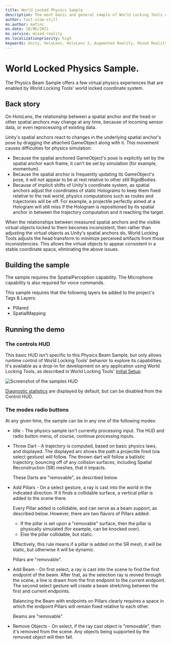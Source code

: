 ```yaml
---
title: World Locked Physics Sample
description: The most basic and general sample of World Locking Tools capabilities.
author: fast-slow-still
ms.author: mafinc
ms.date: 10/06/2021
ms.service: mixed-reality
ms.localizationpriority: high
keywords: Unity, HoloLens, HoloLens 2, Augmented Reality, Mixed Reality, ARCore, ARKit, development, MRTK
---
```


# World Locked Physics Sample.

The Physics Beam Sample offers a few virtual physics experiences that are enabled by World Locking Tools' world locked coordinate system.

## Back story

On HoloLens, the relationship between a spatial anchor and the head or other spatial anchors may change at any time, because of incoming sensor data, or even reprocessing of existing data.

Unity's spatial anchors react to changes in the underlying spatial anchor's pose by dragging the attached GameObject along with it. This movement causes difficulties for physics simulation:

* Because the spatial anchored GameObject's pose is explicitly set by the spatial anchor each frame, it can't be set by simulation (for example, momentum).
* Because the spatial anchor is frequently updating its GameObject's pose, it will not appear to be at rest relative to other still RigidBodies.
* Because of implicit shifts of Unity's coordinate system, as spatial anchors adjust the coordinates of static Holograms to keep them fixed relative to the real world, physics computations such as routes and trajectories will be off. For example, a projectile perfectly aimed at a Hologram will still miss if the Hologram is repositioned by its spatial anchor in between the trajectory computation and it reaching the target.

When the relationships between measured spatial anchors and the visible virtual objects locked to them becomes inconsistent, then rather than adjusting the virtual objects as Unity's spatial anchors do, World Locking Tools adjusts the head transform to minimize perceived artifacts from those inconsistencies. This allows the virtual objects to appear consistent in a stable coordinate space, eliminating the above issues.

## Building the sample

The sample requires the SpatialPerception capability. The Microphone capability is also required for voice commands.

This sample requires that the following layers be added to the project's Tags & Layers:

* Pillared
* SpatialMapping

## Running the demo

### The controls HUD

This basic HUD isn't specific to this Physics Beam Sample, but only allows runtime control of World Locking Tools' behavior to explore its capabilities. It's available as a drop-in for development on any application using World Locking Tools, as described in World Locking Tools' [Initial Setup](../InitialSetup.md).

![Screenshot of the samples HUD](~/Images/Screens/ControlsHud.jpg)

[Diagnostic statistics](../Tools.md#additional-output) are displayed by default, but can be disabled from the Control HUD.

### The modes radio buttons

At any given time, the sample can be in any one of the following modes:

* Idle - The physics sample isn't currently processing input. The HUD and radio button menu, of course, continue processing inputs.

* Throw Dart - A trajectory is computed, based on basic physics laws, and displayed. The displayed arc shows the path a projectile fired (via select gesture) will follow. The thrown dart will follow a ballistic trajectory, bouncing off of any collision surfaces, including Spatial Reconstruction (SR) meshes, that it impacts.

  These Darts are "removable", as described below.

* Add Pillars - On a select gesture, a ray is cast into the world in the indicated direction. If it finds a collidable surface, a vertical pillar is added to the scene there.

  Every Pillar added is collidable, and can serve as a beam support, as described below. However, there are two flavors of Pillars added:

  * If the pillar is set upon a "removable" surface, then the pillar is physically simulated (for example, can be knocked over).
  * Else the pillar collidable, but static.

  Effectively, this rule means if a pillar is added on the SR mesh, it will be static, but otherwise it will be dynamic.

  Pillars are "removable".

* Add Beam - On first select, a ray is cast into the scene to find the first endpoint of the beam. After that, as the selection ray is moved through the scene, a line is drawn from the first endpoint to the current endpoint. The second select gesture will create a beam stretching between the first and current endpoints.

   Balancing the Beam with endpoints on Pillars clearly requires a space in which the endpoint Pillars will remain fixed relative to each other.

   Beams are "removable".

* Remove Objects - On select, if the ray cast object is "removable", then it's removed from the scene. Any objects being supported by the removed object will then fall.
